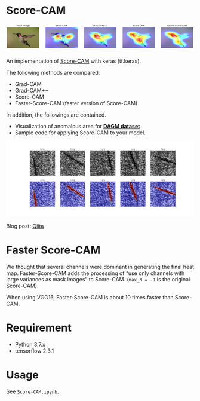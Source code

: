 # Score-CAM

![](./image/sample_output.png)

An implementation of [Score-CAM](https://arxiv.org/abs/1910.01279) with keras (tf.keras).

The following methods are compared.

- Grad-CAM
- Grad-CAM++
- Score-CAM
- Faster-Score-CAM (faster version of Score-CAM)

In addition, the followings are contained.

- Visualization of anomalous area for [**DAGM dataset**](https://resources.mpi-inf.mpg.de/conference/dagm/2007/prizes.html)
- Sample code for applying Score-CAM to your model.

![](./result/Class6_result_0.png)

Blog post: [Qiita](https://qiita.com/futakuchi0117/items/95c518254185ec5ea485)

# Faster Score-CAM

We thought that several channels were dominant in generating the final heat map. Faster-Score-CAM adds the processing of “use only channels with large variances as mask images” to Score-CAM. (`max_N = -1` is the original Score-CAM). 

When using VGG16, Faster-Score-CAM is about 10 times faster than Score-CAM.

# Requirement

- Python 3.7.x
- tensorflow 2.3.1

# Usage

See `Score-CAM.ipynb`.